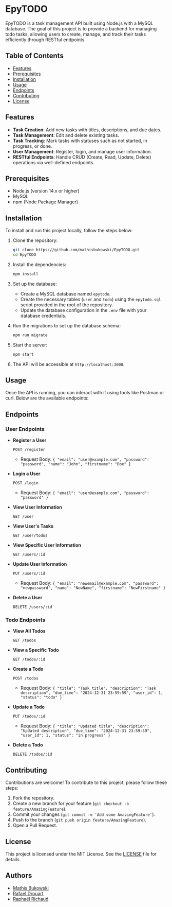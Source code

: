 # EpyTODO

EpyTODO is a task management API built using Node.js with a MySQL database. The goal of this project is to provide a backend for managing todo tasks, allowing users to create, manage, and track their tasks efficiently through RESTful endpoints.

## Table of Contents
- [Features](#features)
- [Prerequisites](#prerequisites)
- [Installation](#installation)
- [Usage](#usage)
- [Endpoints](#endpoints)
- [Contributing](#contributing)
- [License](#license)

## Features

- **Task Creation**: Add new tasks with titles, descriptions, and due dates.
- **Task Management**: Edit and delete existing tasks.
- **Task Tracking**: Mark tasks with statuses such as not started, in progress, or done.
- **User Management**: Register, login, and manage user information.
- **RESTful Endpoints**: Handle CRUD (Create, Read, Update, Delete) operations via well-defined endpoints.

## Prerequisites

- Node.js (version 14.x or higher)
- MySQL
- npm (Node Package Manager)

## Installation

To install and run this project locally, follow the steps below:

1. Clone the repository:
    ```sh
    git clone https://github.com/mathisbukowski/EpyTODO.git
    cd EpyTODO
    ```

2. Install the dependencies:
    ```sh
    npm install
    ```

3. Set up the database:
    - Create a MySQL database named `epytodo`.
    - Create the necessary tables (`user` and `todo`) using the `epytodo.sql` script provided in the root of the repository.
    - Update the database configuration in the `.env` file with your database credentials.

4. Run the migrations to set up the database schema:
    ```sh
    npm run migrate
    ```

5. Start the server:
    ```sh
    npm start
    ```

6. The API will be accessible at `http://localhost:3000`.

## Usage

Once the API is running, you can interact with it using tools like Postman or curl. Below are the available endpoints:

## Endpoints

### User Endpoints

- **Register a User**
    ```http
    POST /register
    ```
    - Request Body: `{ "email": "user@example.com", "password": "password", "name": "John", "firstname": "Doe" }`

- **Login a User**
    ```http
    POST /login
    ```
    - Request Body: `{ "email": "user@example.com", "password": "password" }`

- **View User Information**
    ```http
    GET /user
    ```

- **View User's Tasks**
    ```http
    GET /user/todos
    ```

- **View Specific User Information**
    ```http
    GET /users/:id
    ```

- **Update User Information**
    ```http
    PUT /users/:id
    ```
    - Request Body: `{ "email": "newemail@example.com", "password": "newpassword", "name": "NewName", "firstname": "NewFirstname" }`

- **Delete a User**
    ```http
    DELETE /users/:id
    ```

### Todo Endpoints

- **View All Todos**
    ```http
    GET /todos
    ```

- **View a Specific Todo**
    ```http
    GET /todos/:id
    ```

- **Create a Todo**
    ```http
    POST /todos
    ```
    - Request Body: `{ "title": "Task title", "description": "Task description", "due_time": "2024-12-31 23:59:59", "user_id": 1, "status": "todo" }`

- **Update a Todo**
    ```http
    PUT /todos/:id
    ```
    - Request Body: `{ "title": "Updated title", "description": "Updated description", "due_time": "2024-12-31 23:59:59", "user_id": 1, "status": "in progress" }`

- **Delete a Todo**
    ```http
    DELETE /todos/:id
    ```

## Contributing

Contributions are welcome! To contribute to this project, please follow these steps:

1. Fork the repository.
2. Create a new branch for your feature (`git checkout -b feature/AmazingFeature`).
3. Commit your changes (`git commit -m 'Add some AmazingFeature'`).
4. Push to the branch (`git push origin feature/AmazingFeature`).
5. Open a Pull Request.

## License

This project is licensed under the MIT License. See the [LICENSE](LICENSE) file for details.

## Authors

- [Mathis Bukowski](https://github.com/mathisbukowski)
- [Rafael Drouart](https://github.com/rafaeldrouart)
- [Raphaël Richaud](https://github.com/raph559)
